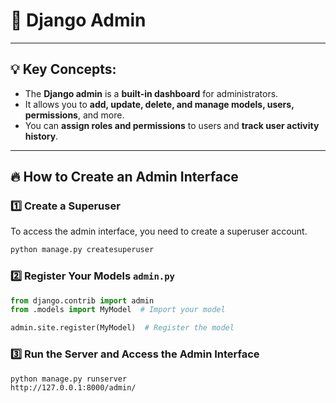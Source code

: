 # 📑 Django Admin

---

## 💡 Key Concepts:
- The **Django admin** is a **built-in dashboard** for administrators.
- It allows you to **add, update, delete, and manage models, users, permissions**, and more.
- You can **assign roles and permissions** to users and **track user activity history**.

---

## 🔥 How to Create an Admin Interface

### 1️⃣ **Create a Superuser**
To access the admin interface, you need to create a superuser account.

```bash
python manage.py createsuperuser
```

### 2️⃣ Register Your Models `admin.py`

```python 
from django.contrib import admin
from .models import MyModel  # Import your model

admin.site.register(MyModel)  # Register the model

```
### 3️⃣ Run the Server and Access the Admin Interface
```bash
python manage.py runserver
http://127.0.0.1:8000/admin/

```